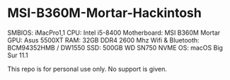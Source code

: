 # MSI-B360M-Mortar-Hackintosh

SMBIOS: iMacPro1,1
CPU: Intel i5-8400
Motherboard: MSI B360M Mortar
GPU: Asus 5500XT
RAM: 32GB DDR4 2600 Mhz
Wifi & Bluetooth: BCM94352HMB / DW1550
SSD: 500GB WD SN750 NVME 
OS: macOS Big Sur 11.1


This repo is for personal use only. No support is given. 
